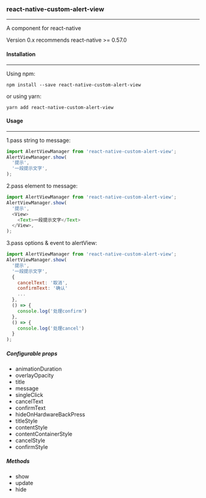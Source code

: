 ### react-native-custom-alert-view

------

A <Alert> component for react-native

Version 0.x recommends react-native >= 0.57.0

#### Installation

------

Using npm:

```
npm install --save react-native-custom-alert-view
```

or using yarn:

```
yarn add react-native-custom-alert-view
```

#### Usage

------

1.pass string to message:

```javascript
import AlertViewManager from 'react-native-custom-alert-view';
AlertViewManager.show(
  '提示',
  '一段提示文字',
);
```

2.pass element to message:

```javascript
import AlertViewManager from 'react-native-custom-alert-view';
AlertViewManager.show(
  '提示',
  <View>
  	<Text>一段提示文字</Text>
  </View>,
);
```

3.pass options & event to alertView:

```javascript
import AlertViewManager from 'react-native-custom-alert-view';
AlertViewManager.show(
  '提示',
  '一段提示文字',
  {
    cancelText: '取消',
    confirmText: '确认'
    ...
  },
  () => {
    console.log('处理confirm')
  },
  () => {
    console.log('处理cancel')
  }
);
```

##### Configurable props

- animationDuration
- overlayOpacity
- title
- message
- singleClick
- cancelText
- confirmText
- hideOnHardwareBackPress
- titleStyle
- contentStyle
- contentContainerStyle
- cancelStyle
- confirmStyle  

##### Methods

- show
- update
- hide
